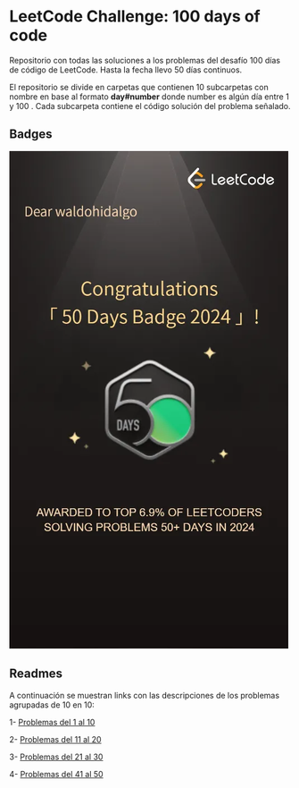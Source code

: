 # LeetCode Challenge: 100 days of code

Repositorio con todas las soluciones a los problemas del desafío 100 días de código de LeetCode. Hasta la fecha llevo 50 días continuos.

El repositorio se divide en carpetas que contienen 10 subcarpetas con nombre en base al formato **day#number** donde number es algún día entre 1 y 100 . Cada subcarpeta contiene el código solución del problema señalado.

## Badges

![50 Days Badge](./50daysBadge.webp)

## Readmes

A continuación se muestran links con las descripciones de los problemas agrupadas de 10 en 10:

1- [Problemas del 1 al 10](./day1-10/Description1-10.md)

2- [Problemas del 11 al 20](./day11-20/Description11-20.md)

3- [Problemas del 21 al 30](./day21-30/Description21-30.md)

4- [Problemas del 41 al 50](./day41-50/Description41-50.md)
